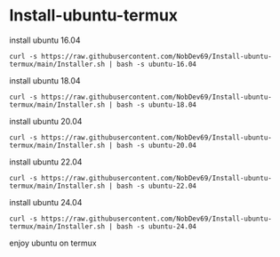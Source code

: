 # Install-ubuntu-termux

install ubuntu 16.04
```
curl -s https://raw.githubusercontent.com/NobDev69/Install-ubuntu-termux/main/Installer.sh | bash -s ubuntu-16.04
```
install ubuntu 18.04
```
curl -s https://raw.githubusercontent.com/NobDev69/Install-ubuntu-termux/main/Installer.sh | bash -s ubuntu-18.04
```
install ubuntu 20.04
```
curl -s https://raw.githubusercontent.com/NobDev69/Install-ubuntu-termux/main/Installer.sh | bash -s ubuntu-20.04
```
install ubuntu 22.04
```
curl -s https://raw.githubusercontent.com/NobDev69/Install-ubuntu-termux/main/Installer.sh | bash -s ubuntu-22.04
```
install ubuntu 24.04
```
curl -s https://raw.githubusercontent.com/NobDev69/Install-ubuntu-termux/main/Installer.sh | bash -s ubuntu-24.04
```
enjoy ubuntu on termux
